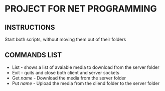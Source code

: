 # PROJECT FOR NET PROGRAMMING

## INSTRUCTIONS
Start both scripts, without moving them out of their folders

## COMMANDS LIST
- List - shows a list of avaiable media to download from the server folder
- Exit - quits and close both client and server sockets
- Get *name* - Download the media from the server folder
- Put *name* - Upload the media from the cliend folder to the server folder